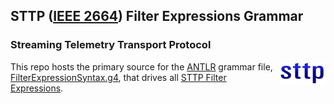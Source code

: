## STTP ([IEEE 2664](https://standards.ieee.org/project/2664.html)) Filter Expressions Grammar
### Streaming Telemetry Transport Protocol

<img align="right" src="sttp.png">

This repo hosts the primary source for the [ANTLR](https://www.antlr.org/) grammar file, [FilterExpressionSyntax.g4](FilterExpressionSyntax.g4), that drives all [STTP Filter Expressions](https://sttp.github.io/documentation/filter-expressions/).
